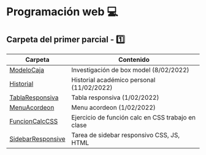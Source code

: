 
# Programación web :computer:

## Carpeta del primer parcial - :one:

| Carpeta | Contenido |
| ------- | --------- |
| [ModeloCaja](ModeloCaja/Box%20Model.md) | Investigación de box model (8/02/2022) |
| [Historial](Historial/index.html) | Historial académico personal (11/02/2022) |
| [TablaResponsiva](Tabla%20responsiva/index.html) | Tabla responsiva (1/02/2022) |
| [MenuAcordeon](MenuAcordeon/index.html) | Menu acordeon (1/02/2022) |
| [FuncionCalcCSS](FuncionCalcCSS/FuncionCalc.html) | Ejercicio de función calc en CSS trabajo en clase |
| [SidebarResponsive](SidebarResponsive/index.html) | Tarea de sidebar responsivo CSS, JS, HTML |
